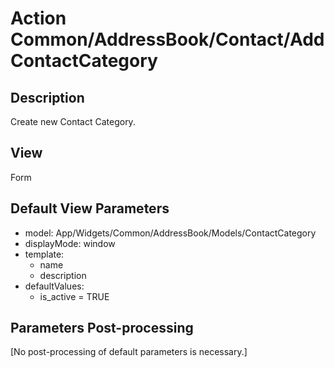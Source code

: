 # Action Common/AddressBook/Contact/AddContactCategory

## Description

Create new Contact Category.

## View

Form

## Default View Parameters

* model: App/Widgets/Common/AddressBook/Models/ContactCategory
* displayMode: window
* template:
  * name
  * description
* defaultValues:
  * is_active = TRUE

## Parameters Post-processing

[No post-processing of default parameters is necessary.]